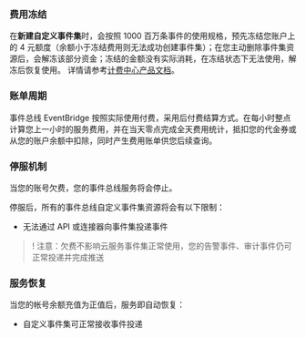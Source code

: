 ### 费用冻结
在**新建自定义事件集**时，会按照 1000 百万条事件的使用规格，预先冻结您账户上的 4 元额度（余额小于冻结费用则无法成功创建事件集）；在您主动删除事件集资源后，会解冻该部分资金；冻结的金额没有实际消耗，在冻结状态下无法使用，解冻后恢复使用。
详情请参考[计费中心产品文档](https://cloud.tencent.com/document/product/555/30014)。

### 账单周期
事件总线 EventBridge 按照实际使用付费，采用后付费结算方式。在每小时整点计算您上一小时的服务费用，并在当天零点完成全天费用统计，抵扣您的代金券或从您的账户余额中扣除，同时产生费用账单供您后续查询。

### 停服机制
当您的账号欠费，您的事件总线服务将会停止。

停服后，所有的事件总线自定义事件集资源将会有以下限制：
- 无法通过 API 或连接器向事件集投递事件

> ! 注意：欠费不影响云服务事件集正常使用，您的告警事件、审计事件仍可正常投递并完成推送

### 服务恢复
当您的帐号余额充值为正值后，服务即自动恢复：
- 自定义事件集可正常接收事件投递
